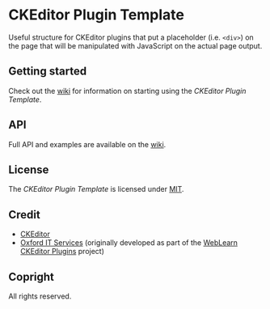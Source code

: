 # CKEditor Plugin Template
Useful structure for CKEditor plugins that put a placeholder (i.e. `<div>`) on the
page that will be manipulated with JavaScript on the actual page output.

## Getting started
Check out the [wiki](//github.com/lokothodida/ckeditor-plugin-template/wiki) for information on starting using the *CKEditor Plugin Template*.

## API
Full API and examples are available on the [wiki](//github.com/lokothodida/ckeditor-plugin-template/wiki).

## License
The *CKEditor Plugin Template* is licensed under [MIT](http://www.opensource.org/licenses/MIT).

## Credit
* [CKEditor](http://ckeditor.com/)
* [Oxford IT Services](//github.com/ox-it/) (originally developed as part of the
  [WebLearn CKEditor Plugins](//github.com/ox-it/wl-ck-plugins) project)

## Copright
All rights reserved.
